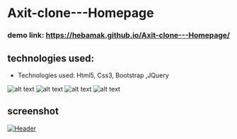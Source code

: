 # Axit-clone---Homepage

### demo link: https://hebamak.github.io/Axit-clone---Homepage/

## technologies used:
* Technologies used:  Html5, Css3, Bootstrap ,JQuery

 ![alt text](https://img.shields.io/badge/Html5--E34F26?style=for-the-badge&logo=Html5)
 ![alt text](https://img.shields.io/badge/Css3--1572B6?style=for-the-badge&logo=css3)
 ![alt text](https://img.shields.io/badge/Bootstrap--7952B3?style=for-the-badge&logo=Bootstrap)
 ![alt text](https://img.shields.io/badge/jQuery--0769AD?style=for-the-badge&logo=jQuery)

## screenshot

[![Header](https://res.cloudinary.com/hapiii/image/upload/v1682367961/general-projects/x8y8dkkhrrjo57wwdvgd.png)](https://some-url.dev/)


